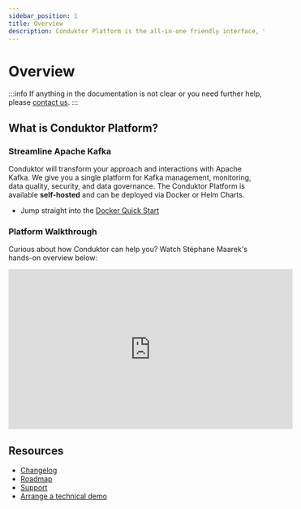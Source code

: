 ```yaml
---
sidebar_position: 1
title: Overview
description: Conduktor Platform is the all-in-one friendly interface, testing, and monitoring tool to work with the Apache Kafka ecosystem
---
```


# Overview

:::info
If anything in the documentation is not clear or you need further help, please [contact us](https://www.conduktor.io/contact).
:::

## What is Conduktor Platform?

### Streamline Apache Kafka

Conduktor will transform your approach and interactions with Apache Kafka. We give you a single platform for Kafka management, monitoring, data quality, security, and data governance. The Conduktor Platform is available **self-hosted** and can be deployed via Docker or Helm Charts.

- Jump straight into the [Docker Quick Start](../platform/installation/get-started/docker)

### Platform Walkthrough

Curious about how Conduktor can help you? Watch Stéphane Maarek's hands-on overview below:

<iframe width="560" height="315" src="https://www.youtube.com/embed/SnLv2yL5sy0" title="YouTube video player" frameBorder="0" allow="accelerometer; autoplay; clipboard-write; encrypted-media; gyroscope; picture-in-picture" allowFullScreen></iframe>

## Resources

- [Changelog](https://conduktor.io/changelog)
- [Roadmap](https://product.conduktor.help)
- [Support](https://www.conduktor.io/contact/support)
- [Arrange a technical demo](https://www.conduktor.io/contact/demo)
